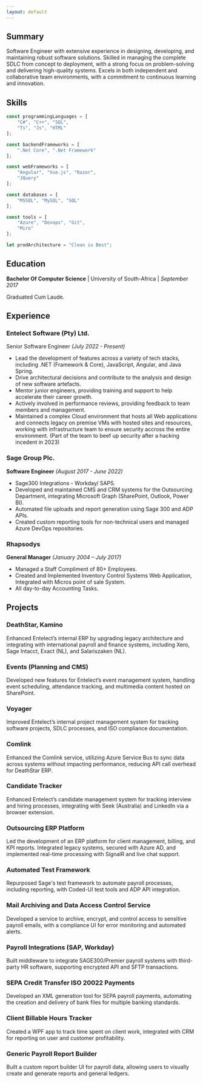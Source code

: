 ```yaml
---
layout: default
---
```


## Summary
Software Engineer with extensive experience in designing, developing, and maintaining robust software solutions. Skilled in managing the complete SDLC from concept to deployment, with a strong focus on problem-solving and delivering high-quality systems. Excels in both independent and collaborative team environments, with a commitment to continuous learning and innovation.

## Skills

```js
const programmingLanguages = [
    "C#", "C++", "SQL",
    "Ts", "Js", "HTML"
];

const backendFrameworks = [
    ".Net Core", ".Net Framework"
];

const webFrameworks = [
    "Angular", "Vue.js", "Razor",
    "JQuery"
];

const databases = [
    "MSSQL", "MySQL", "SQL"
];

const tools = [
    "Azure", "Devops", "Git",
    "Miro"
];

let prodArchitecture = "Clean is Best";
```

## Education
**Bachelor Of Computer Science** | University of South-Africa | _September 2017_

Graduated Cum Laude.

## Experience

### Entelect Software (Pty) Ltd.
Senior Software Engineer _(July 2022 - Present)_
- Lead the development of features across a variety of tech stacks, including .NET (Framework & Core), JavaScript, Angular, and Java Spring.
- Drive architectural decisions and contribute to the analysis and design of new software artefacts.
- Mentor junior engineers, providing training and support to help accelerate their career growth.
- Actively involved in performance reviews, providing feedback to team members and management.
- Maintained a complex Cloud environment that hosts all Web applications and connects legacy on premise VMs with hosted sites and resources, working with infrastructure team to ensure security accross the entire environment. (Part of the team to beef up security after a hacking incedent in 2023)


### Sage Group Plc.
**Software Engineer** _(August 2017 - June 2022)_
- Sage300 Integrations - Workday/ SAPS.
- Developed and maintained CMS and CRM systems for the Outsourcing Department, integrating Microsoft Graph (SharePoint, Outlook, Power BI).
- Automated file uploads and report generation using Sage 300 and ADP APIs.
- Created custom reporting tools for non-technical users and managed Azure DevOps repositories.


### Rhapsodys

**General Manager** _(January 2004 – July 2017)_
- Managed a Staff Compliment of 80+ Employees.
- Created and Implemented Inventory Control Systems Web Application, Integrated with Micros point of sale System.
- All day-to-day Accounting Tasks.


## Projects

### DeathStar, Kamino
Enhanced Entelect’s internal ERP by upgrading legacy architecture and integrating with international payroll and finance systems, including Xero, Sage Intacct, Exact (NL), and Salariszaken (NL).

### Events (Planning and CMS)
Developed new features for Entelect’s event management system, handling event scheduling, attendance tracking, and multimedia content hosted on SharePoint.

### Voyager
Improved Entelect’s internal project management system for tracking software projects, SDLC processes, and ISO compliance documentation.

### Comlink
Enhanced the Comlink service, utilizing Azure Service Bus to sync data across systems without impacting performance, reducing API call overhead for DeathStar ERP.

### Candidate Tracker
Enhanced Entelect’s candidate management system for tracking interview and hiring processes, integrating with Seek (Australia) and LinkedIn via a browser extension.

### Outsourcing ERP Platform
Led the development of an ERP platform for client management, billing, and KPI reports. Integrated legacy systems, secured with Azure AD, and implemented real-time processing with SignalR and live chat support.

### Automated Test Framework
Repurposed Sage's test framework to automate payroll processes, including reporting, with Coded-UI test tools and ADP API integration.

### Mail Archiving and Data Access Control Service
Developed a service to archive, encrypt, and control access to sensitive payroll emails, with a compliance UI for error monitoring and automated alerts.

### Payroll Integrations (SAP, Workday)
Built middleware to integrate SAGE300/Premier payroll systems with third-party HR software, supporting encrypted API and SFTP transactions.

### SEPA Credit Transfer ISO 20022 Payments
Developed an XML generation tool for SEPA payroll payments, automating the creation and delivery of bank files for multiple banking standards.

### Client Billable Hours Tracker
Created a WPF app to track time spent on client work, integrated with CRM for reporting on user and customer profitability.

### Generic Payroll Report Builder
Built a custom report builder UI for payroll data, allowing users to visually create and generate reports and general ledgers.
